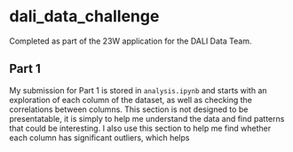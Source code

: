 # dali_data_challenge
Completed as part of the 23W application for the DALI Data Team.
## Part 1
My submission for Part 1 is stored in `analysis.ipynb` and starts with an exploration of each column of the dataset, as well as checking the correlations between columns.
This section is not designed to be presentatable, it is simply to help me understand the data and find patterns that could be interesting. I also use this section to help me find whether each column has significant outliers, which helps 
